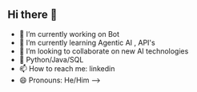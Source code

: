 ## Hi there 👋


- 🔭 I’m currently working on Bot
- 🌱 I’m currently learning Agentic AI , API's 
- 👯 I’m looking to collaborate on new AI technologies
- 💬 Python/Java/SQL
- 📫 How to reach me: linkedin
- 😄 Pronouns: He/Him
-->

